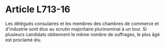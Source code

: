 # Article L713-16

Les délégués consulaires et les membres des chambres de commerce et d'industrie sont élus au scrutin majoritaire plurinominal à un tour. Si plusieurs candidats obtiennent le même nombre de suffrages, le plus âgé est proclamé élu.
